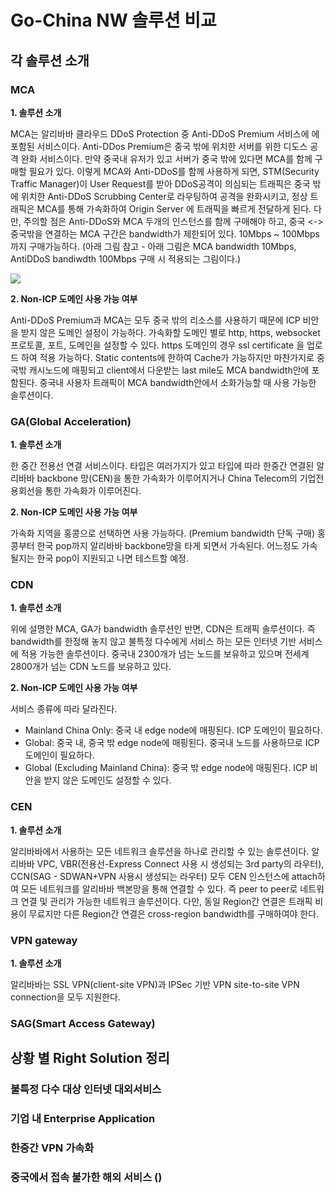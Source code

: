 # Go-China NW 솔루션 비교

## 각 솔루션 소개
### MCA
**1. 솔루션 소개**

MCA는 알리바바 클라우드 DDoS Protection 중 Anti-DDoS Premium 서비스에 에 포함된 서비스이다. Anti-DDos Premium은 중국 밖에 위치한 서버를 위한 디도스 공격 완화 서비스이다. 만약 중국내 유저가 있고 서버가 중국 밖에 있다면 MCA를 함께 구매할 필요가 있다. 이렇게 MCA와 Anti-DDoS를 함께 사용하게 되면, STM(Security Traffic Manager)이 User Request를 받아 DDoS공격이 의심되는 트래픽은 중국 밖에 위치한 Anti-DDoS Scrubbing Center로 라우팅하여 공격을 완화시키고, 정상 트래픽은 MCA를 통해 가속화하여 Origin Server 에 트래픽을 빠르게 전달하게 된다. 다만, 주의할 점은 Anti-DDoS와 MCA 두개의 인스턴스를 함께 구매해야 하고, 중국 <-> 중국밖을 연결하는 MCA 구간은 bandwidth가 제한되어 있다. 10Mbps ~ 100Mbps까지 구매가능하다. (아래 그림 참고 - 아래 그림은 MCA bandwidth 10Mbps, AntiDDoS bandiwdth 100Mbps 구매 시 적용되는 그림이다.) 

![](https://github.com/rnlduaeo/alibaba/blob/master/MCA.png?raw=true)


**2. Non-ICP 도메인 사용 가능 여부**

Anti-DDoS Premium과 MCA는 모두 중국 밖의 리소스를 사용하기 때문에 ICP 비안을 받지 않은 도메인 설정이 가능하다. 가속화할 도메인 별로 http, https, websocket 프로토콜, 포트, 도메인을 설정할 수 있다. https 도메인의 경우 ssl certificate 을 업로드 하여 적용 가능하다. Static contents에 한하여 Cache가 가능하지만 마찬가지로 중국밖 캐시노드에 매핑되고 client에서 다운받는 last mile도 MCA bandwidth안에 포함된다. 중국내 사용자 트래픽이 MCA bandwidth안에서 소화가능할 때 사용 가능한 솔루션이다. 


### GA(Global Acceleration)
**1. 솔루션 소개**

한 중간 전용선 연결 서비스이다. 타입은 여러가지가 있고 타입에 따라 한중간 연결된 알리바바 backbone 망(CEN)을 통한  가속화가 이루어지거나 China Telecom의 기업전용회선을 통한 가속화가 이루어진다. 

**2. Non-ICP 도메인 사용 가능 여부**

가속화 지역을 홍콩으로 선택하면 사용 가능하다. (Premium bandwidth 단독 구매) 홍콩부터 한국 pop까지 알리바바 backbone망을 타게 되면서 가속된다. 어느정도 가속될지는 한국 pop이 지원되고 나면 테스트할 예정.

### CDN
**1.  솔루션 소개**

위에 설명한 MCA, GA가 bandwidth 솔루션인 반면, CDN은 트래픽 솔루션이다. 즉 bandwidth를 한정해 놓지 않고 불특정 다수에게 서비스 하는 모든 인터넷 기반 서비스에 적용 가능한 솔루션이다. 중국내 2300개가 넘는 노드를 보유하고 있으며 전세계 2800개가 넘는 CDN 노드를 보유하고 있다. 

**2. Non-ICP 도메인 사용 가능 여부**

서비스 종류에 따라 달라진다. 
- Mainland China Only: 중국 내 edge node에 매핑된다. ICP 도메인이 필요하다.
- Global: 중국 내, 중국 밖 edge node에 매핑된다. 중국내 노드를 사용하므로 ICP 도메인이 필요하다.
- Global (Excluding Mainland China): 중국 밖 edge node에 매핑된다. ICP 비안을 받지 않은 도메인도 설정할 수 있다. 

### CEN
**1. 솔루션 소개**

알리바바에서 사용하는 모든 네트워크 솔루션을 하나로 관리할 수 있는 솔루션이다. 알리바바 VPC, VBR(전용선-Express Connect 사용 시 생성되는 3rd party의 라우터), CCN(SAG - SDWAN+VPN 사용시 생성되는 라우터) 모두 CEN 인스턴스에 attach하여 모든 네트워크를 알리바바 백본망을 통해 연결할 수 있다. 즉 peer to peer로 네트워크 연결 및 관리가 가능한 네트워크 솔루션이다. 다만, 동일 Region간 연결은 트래픽 비용이 무료지만 다른 Region간 연결은 cross-region bandwidth를 구매하여야 한다. 

### VPN gateway
**1. 솔루션 소개**

알리바바는 SSL VPN(client-site VPN)과 IPSec 기반 VPN site-to-site VPN connection을 모두 지원한다. 

### SAG(Smart Access Gateway)

## 상황 별 Right Solution 정리

### 불특정 다수 대상 인터넷 대외서비스

### 기업 내 Enterprise Application

### 한중간 VPN 가속화

### 중국에서 접속 불가한 해외 서비스 ()
<!--stackedit_data:
eyJoaXN0b3J5IjpbLTgyOTY4NTgxMCw4NjAwNTY2MjcsLTc5Mj
gzMTA0MCwtODU2MDEzMjExLC0xMTMwNjY3Mjc0LDE5MDU5MDM3
OSwtOTE2ODE4OTMyLC0xODgzODgyNjgsOTQ2ODY2MjI0LC0xOD
IwMjMwNjk1LC0xNjI1MjQ3Mzg5XX0=
-->